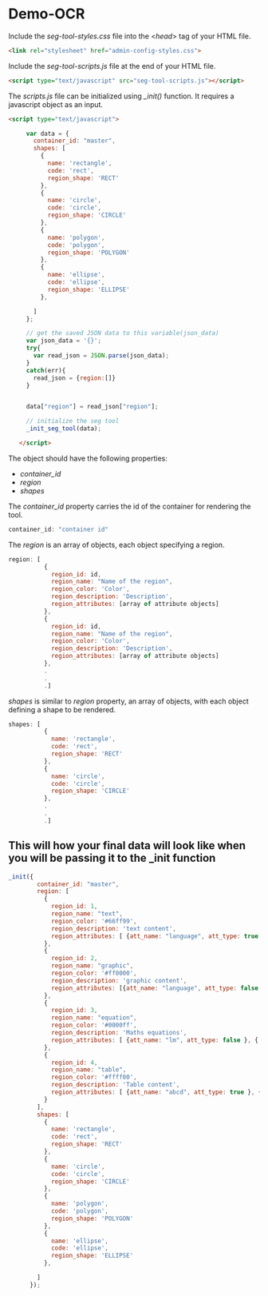 # Demo-OCR
Include the *seg-tool-styles.css* file into the <*head*> tag of your HTML file.
```HTML
<link rel="stylesheet" href="admin-config-styles.css">
```
Include the *seg-tool-scripts.js* file at the end of your HTML file.
```HTML
<script type="text/javascript" src="seg-tool-scripts.js"></script>
```
 
 The *scripts.js* file can be initialized using *_init()* function. It requires a javascript object as an input.
 ```HTML
<script type="text/javascript">

      var data = {
        container_id: "master",
        shapes: [
          {
            name: 'rectangle',
            code: 'rect',
            region_shape: 'RECT'
          },
          {
            name: 'circle',
            code: 'circle',
            region_shape: 'CIRCLE'
          },
          {
            name: 'polygon',
            code: 'polygon',
            region_shape: 'POLYGON'
          },
          {
            name: 'ellipse',
            code: 'ellipse',
            region_shape: 'ELLIPSE'
          },

        ]
      };

      // get the saved JSON data to this variable(json_data)
      var json_data = '{}';
      try{
        var read_json = JSON.parse(json_data); 
      }
      catch(err){
        read_json = {region:[]}
      }


      data["region"] = read_json["region"];

      // initialize the seg tool
      _init_seg_tool(data);

    </script>
 ```
 
 The object should have the following properties:   
 * *container_id*
 * *region*
 * *shapes*    
 
The *container_id* property carries the id of the container for rendering the tool.
```Javascript
container_id: "container id"
```

The *region* is an array of objects, each object specifying a region.
```Javascript
region: [
          {
            region_id: id,
            region_name: "Name of the region",
            region_color: 'Color',
            region_description: 'Description',
            region_attributes: [array of attribute objects]
          },
          {
            region_id: id,
            region_name: "Name of the region",
            region_color: 'Color',
            region_description: 'Description',
            region_attributes: [array of attribute objects]
          },
          .
          .
          .]
```


*shapes* is similar to *region* property, an array of objects, with each object defining a shape to be rendered.
```Javascript
shapes: [
          {
            name: 'rectangle',
            code: 'rect',
            region_shape: 'RECT'
          },
          {
            name: 'circle',
            code: 'circle',
            region_shape: 'CIRCLE'
          },
          .
          .
          .]
```



## This will how your final data will look like when you will be passing it to the _init function
```Javascript
_init({
        container_id: "master",
        region: [
          {
            region_id: 1,
            region_name: "text",
            region_color: '#66ff99',
            region_description: 'text content',
            region_attributes: [ {att_name: "language", att_type: true }, { att_name: "abc", att_type: false }]
          },
          {
            region_id: 2,
            region_name: "graphic",
            region_color: '#ff0000',
            region_description: 'graphic content',
            region_attributes: [{att_name: "language", att_type: false }, { att_name: "adbc", att_type: true }]
          },
          {
            region_id: 3,
            region_name: "equation",
            region_color: '#0000ff',
            region_description: 'Maths equations',
            region_attributes: [ {att_name: "lm", att_type: false }, { att_name: "abc", att_type: false }]
          },
          {
            region_id: 4,
            region_name: "table",
            region_color: '#ffff00',
            region_description: 'Table content',
            region_attributes: [ {att_name: "abcd", att_type: true }, { att_name: "mabc", att_type: true }]
          }
        ],
        shapes: [
          {
            name: 'rectangle',
            code: 'rect',
            region_shape: 'RECT'
          },
          {
            name: 'circle',
            code: 'circle',
            region_shape: 'CIRCLE'
          },
          {
            name: 'polygon',
            code: 'polygon',
            region_shape: 'POLYGON'
          },
          {
            name: 'ellipse',
            code: 'ellipse',
            region_shape: 'ELLIPSE'
          },

        ]
      });
```
